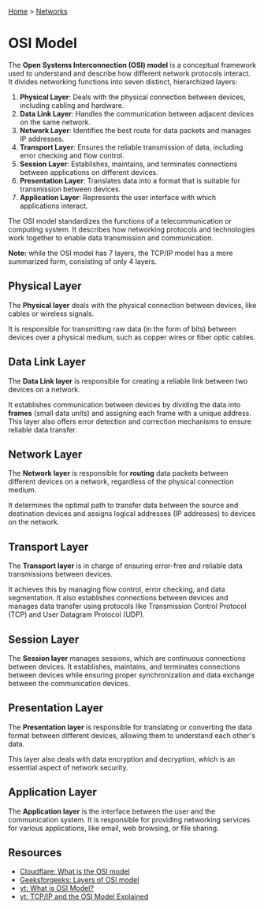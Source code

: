 [Home](../../README.md) > [Networks](./README.md)

# OSI Model

The **Open Systems Interconnection (OSI) model** is a conceptual framework used to understand and describe how different network protocols interact. It divides networking functions into seven distinct, hierarchized layers:

1. **Physical Layer**: Deals with the physical connection between devices, including cabling and hardware.
1. **Data Link Layer**: Handles the communication between adjacent devices on the same network.
1. **Network Layer**: Identifies the best route for data packets and manages IP addresses.
1. **Transport Layer**: Ensures the reliable transmission of data, including error checking and flow control.
1. **Session Layer**: Establishes, maintains, and terminates connections between applications on different devices.
1. **Presentation Layer**: Translates data into a format that is suitable for transmission between devices.
1. **Application Layer**: Represents the user interface with which applications interact.

The OSI model standardizes the functions of a telecommunication or computing system. It describes how networking protocols and technologies work together to enable data transmission and communication.

**Note:** while the OSI model has 7 layers, the TCP/IP model has a more summarized form, consisting of only 4 layers.

## Physical Layer

The **Physical layer** deals with the physical connection between devices, like cables or wireless signals.

It is responsible for transmitting raw data (in the form of bits) between devices over a physical medium, such as copper wires or fiber optic cables.

<!-- TODO: connections: wired and wireless -->

## Data Link Layer

The **Data Link layer** is responsible for creating a reliable link between two devices on a network.

It establishes communication between devices by dividing the data into **frames** (small data units) and assigning each frame with a unique address. This layer also offers error detection and correction mechanisms to ensure reliable data transfer.

<!-- TODO: frame, address, error detection & correction, data transfer reliability -->

## Network Layer

The **Network layer** is responsible for **routing** data packets between different devices on a network, regardless of the physical connection medium.

It determines the optimal path to transfer data between the source and destination devices and assigns logical addresses (IP addresses) to devices on the network.

<!-- TODO: routing, packet, logical address assignation -->

## Transport Layer

The **Transport layer** is in charge of ensuring error-free and reliable data transmissions between devices.

It achieves this by managing flow control, error checking, and data segmentation. It also establishes connections between devices and manages data transfer using protocols like Transmission Control Protocol (TCP) and User Datagram Protocol (UDP).

<!-- TODO: TCP, UDP -->

## Session Layer

The **Session layer** manages sessions, which are continuous connections between devices. It establishes, maintains, and terminates connections between devices while ensuring proper synchronization and data exchange between the communication devices.

<!-- TODO: session -->

## Presentation Layer

The **Presentation layer** is responsible for translating or converting the data format between different devices, allowing them to understand each other's data.

This layer also deals with data encryption and decryption, which is an essential aspect of network security.

## Application Layer

The **Application layer** is the interface between the user and the communication system. It is responsible for providing networking services for various applications, like email, web browsing, or file sharing.

## Resources
- [Cloudflare: What is the OSI model](https://www.cloudflare.com/learning/ddos/glossary/open-systems-interconnection-model-osi/)
- [Geeksforgeeks: Layers of OSI model](https://www.geeksforgeeks.org/layers-of-osi-model/)
- [yt: What is OSI Model?](https://www.youtube.com/watch?v=Ilk7UXzV_Qc&ab_channel=RealPars)
- [yt: TCP/IP and the OSI Model Explained](https://www.youtube.com/watch?v=e5DEVa9eSN0)
